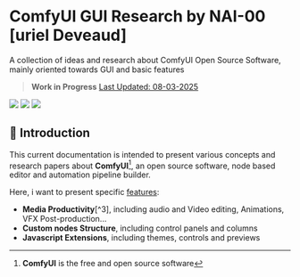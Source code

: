 # ComfyUI GUI Research by NAI-00 [uriel Deveaud]
A collection of ideas and research about ComfyUI Open Source Software, mainly oriented towards GUI and basic features

> **Work in Progress** [Last Updated: 08-03-2025]()

<img src="https://img.shields.io/badge/Comfy-UI-red" /> <img src="https://img.shields.io/badge/User-Interface-purple" /> <img src="https://img.shields.io/badge/Gsoc-2025-blue" /> 

## :radio_button: Introduction

This current documentation is intended to present various concepts and research papers about **ComfyUI**[^1], an open source software, node based editor and automation pipeline builder.

Here, i want to present specific [features](#):
- **Media Productivity**[^3], including audio and Video editing, Animations, VFX Post-production...
- **Custom nodes Structure**, including control panels and columns
- **Javascript Extensions**, including themes, controls and previews

[^1]: **ComfyUI** is the free and open source software
